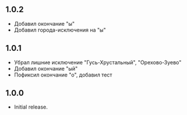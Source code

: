 ## 1.0.2

* Добавил окончание "ы"
* Добавил города-исключения на "ы"

## 1.0.1

* Убрал лишние исключение "Гусь-Хрустальный", "Орехово-Зуево"
* Добавил окончание "ый"
* Пофиксил окончание "о", добавил тест


## 1.0.0

* Initial release.

